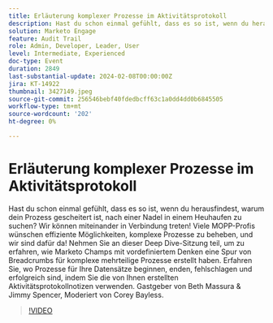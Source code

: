 ```yaml
---
title: Erläuterung komplexer Prozesse im Aktivitätsprotokoll
description: Hast du schon einmal gefühlt, dass es so ist, wenn du herausfindest, warum dein Prozess gescheitert ist, nach einer Nadel in einem Heuhaufen zu suchen? Wir können miteinander in Verbindung treten! Viele MOPP-Profis wünschen effiziente Möglichkeiten, komplexe Prozesse zu beheben, und wir sind dafür da! Nehmen Sie an dieser Deep Dive-Sitzung teil, um zu erfahren, wie Marketo Champs mit vordefiniertem Denken eine Spur von Breadcrumbs für komplexe mehrteilige Prozesse erstellt haben. Erfahren Sie, wo Prozesse für Ihre Datensätze beginnen, enden, fehlschlagen und erfolgreich sind, indem Sie die von Ihnen erstellten Aktivitätsprotokollnotizen verwenden. Gastgeber von Beth Massura & Jimmy Spencer, Moderiert von Corey Bayless.
solution: Marketo Engage
feature: Audit Trail
role: Admin, Developer, Leader, User
level: Intermediate, Experienced
doc-type: Event
duration: 2849
last-substantial-update: 2024-02-08T00:00:00Z
jira: KT-14922
thumbnail: 3427149.jpeg
source-git-commit: 256546bebf40fdedbcff63c1a0dd4dd0b6845505
workflow-type: tm+mt
source-wordcount: '202'
ht-degree: 0%

---
```



# Erläuterung komplexer Prozesse im Aktivitätsprotokoll

Hast du schon einmal gefühlt, dass es so ist, wenn du herausfindest, warum dein Prozess gescheitert ist, nach einer Nadel in einem Heuhaufen zu suchen? Wir können miteinander in Verbindung treten! Viele MOPP-Profis wünschen effiziente Möglichkeiten, komplexe Prozesse zu beheben, und wir sind dafür da! Nehmen Sie an dieser Deep Dive-Sitzung teil, um zu erfahren, wie Marketo Champs mit vordefiniertem Denken eine Spur von Breadcrumbs für komplexe mehrteilige Prozesse erstellt haben. Erfahren Sie, wo Prozesse für Ihre Datensätze beginnen, enden, fehlschlagen und erfolgreich sind, indem Sie die von Ihnen erstellten Aktivitätsprotokollnotizen verwenden. Gastgeber von Beth Massura &amp; Jimmy Spencer, Moderiert von Corey Bayless.

>[!VIDEO](https://video.tv.adobe.com/v/3427149/?learn=on)
